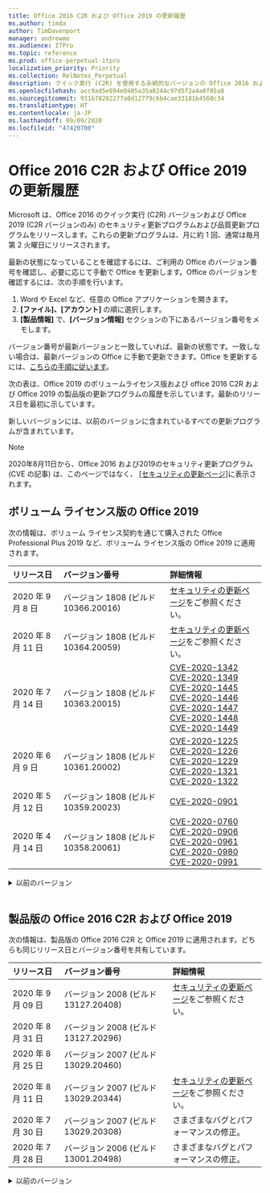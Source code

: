 ```yaml
---
title: Office 2016 C2R および Office 2019 の更新履歴
ms.author: timda
author: TimDavenport
manager: andrewmo
ms.audience: ITPro
ms.topic: reference
ms.prod: office-perpetual-itpro
localization_priority: Priority
ms.collection: RelNotes_Perpetual
description: クイック実行 (C2R) を使用する永続的なバージョンの Office 2016 および 2019 の更新履歴を IT 技術者に提供します
ms.openlocfilehash: acc9ad5e894e0405a35a8244c97d5f2a4a0f05a8
ms.sourcegitcommit: 931b78282277a0d12779c6b4cae33181b4568c34
ms.translationtype: HT
ms.contentlocale: ja-JP
ms.lasthandoff: 09/09/2020
ms.locfileid: "47420700"
---
```

# <a name="update-history-for-office-2016-c2r-and-office-2019"></a>Office 2016 C2R および Office 2019 の更新履歴

Microsoft は、Office 2016 のクイック実行 (C2R) バージョンおよび Office 2019 (C2R バージョンのみ) のセキュリティ更新プログラムおよび品質更新プログラムをリリースします。これらの更新プログラムは、月に約 1 回、通常は毎月第 2 火曜日にリリースされます。

最新の状態になっていることを確認するには、ご利用の Office のバージョン番号を確認し、必要に応じて手動で Office を更新します。Office のバージョンを確認するには、次の手順を行います。

  1.    Word や Excel など、任意の Office アプリケーションを開きます。
  2.    **[ファイル]、[アカウント]** の順に選択します。
  3.    **[製品情報]** で、**[バージョン情報]** セクションの下にあるバージョン番号をメモします。

バージョン番号が最新バージョンと一致していれば、最新の状態です。一致しない場合は、最新バージョンの Office に手動で更新できます。Office を更新するには、[こちらの手順に従います](https://support.office.com/article/2ab296f3-7f03-43a2-8e50-46de917611c5)。


次の表は、Office 2019 のボリュームライセンス版および office 2016 C2R および Office 2019 の製品版の更新プログラムの履歴を示しています。最新のリリース日を最初に示しています。

新しいバージョンには、以前のバージョンに含まれているすべての更新プログラムが含まれています。


 > [!NOTE]
> 2020年8月11日から、Office 2016 および2019のセキュリティ更新プログラム (CVE の記事) は、このページではなく、 [[セキュリティの更新ページ](https://docs.microsoft.com/officeupdates/microsoft365-apps-security-updates)]に表示されます。 


## <a name="volume-licensed-versions-of-office-2019"></a>ボリューム ライセンス版の Office 2019
次の情報は、ボリューム ライセンス契約を通じて購入された Office Professional Plus 2019 など、ボリューム ライセンス版の Office 2019 に適用されます。

[//]: # (VL テーブルを削除しない 開始)


|**リリース日**|**バージョン番号**|**詳細情報**|
|:-----|:-----|:-----|
|2020 年 9 月 8 日|バージョン 1808 (ビルド 10366.20016)|[セキュリティの更新ページ](https://docs.microsoft.com/officeupdates/microsoft365-apps-security-updates)をご参照ください。 |
|2020 年 8 月 11 日|バージョン 1808 (ビルド 10364.20059)|[セキュリティの更新ページ](https://docs.microsoft.com/officeupdates/microsoft365-apps-security-updates)をご参照ください。 |
|2020 年 7 月 14 日   |バージョン 1808 (ビルド 10363.20015)  |[CVE-2020-1342](https://portal.msrc.microsoft.com/ja-JP/security-guidance/advisory/CVE-2020-1342) <br/>[CVE-2020-1349](https://portal.msrc.microsoft.com/ja-JP/security-guidance/advisory/CVE-2020-1349) <br/>[CVE-2020-1445](https://portal.msrc.microsoft.com/ja-JP/security-guidance/advisory/CVE-2020-1445) <br/>[CVE-2020-1446](https://portal.msrc.microsoft.com/ja-JP/security-guidance/advisory/CVE-2020-1446) <br/>[CVE-2020-1447](https://portal.msrc.microsoft.com/ja-JP/security-guidance/advisory/CVE-2020-1447) <br/>[CVE-2020-1448](https://portal.msrc.microsoft.com/ja-JP/security-guidance/advisory/CVE-2020-1448) <br/>[CVE-2020-1449](https://portal.msrc.microsoft.com/ja-JP/security-guidance/advisory/CVE-2020-1449) <br/>|
|2020 年 6 月 9 日   |バージョン 1808 (ビルド 10361.20002)  |[CVE-2020-1225](https://portal.msrc.microsoft.com/ja-JP/security-guidance/advisory/CVE-2020-1225) <br/> [CVE-2020-1226](https://portal.msrc.microsoft.com/ja-JP/security-guidance/advisory/CVE-2020-1226) <br/>[CVE-2020-1229](https://portal.msrc.microsoft.com/ja-JP/security-guidance/advisory/CVE-2020-1229) <br/>[CVE-2020-1321](https://portal.msrc.microsoft.com/ja-JP/security-guidance/advisory/CVE-2020-1321) <br/>[CVE-2020-1322](https://portal.msrc.microsoft.com/ja-JP/security-guidance/advisory/CVE-2020-1322) <br/>|
|2020 年 5 月 12 日   |バージョン 1808 (ビルド 10359.20023)  |[CVE-2020-0901](https://portal.msrc.microsoft.com/ja-JP/security-guidance/advisory/CVE-2020-0901) <br/> |
|2020 年 4 月 14 日   |バージョン 1808 (ビルド 10358.20061)  |[CVE-2020-0760](https://portal.msrc.microsoft.com/ja-JP/security-guidance/advisory/CVE-2020-0760) <br/> [CVE-2020-0906](https://portal.msrc.microsoft.com/ja-JP/security-guidance/advisory/CVE-2020-0906) <br/> [CVE-2020-0961](https://portal.msrc.microsoft.com/ja-JP/security-guidance/advisory/CVE-2020-0961) <br/> [CVE-2020-0980](https://portal.msrc.microsoft.com/ja-JP/security-guidance/advisory/CVE-2020-0980) <br/>[CVE-2020-0991](https://portal.msrc.microsoft.com/ja-JP/security-guidance/advisory/CVE-2020-0991) <br/> |


[//]: # (VL テーブルを削除しない 終了)

<details>
<summary>以前のバージョン</summary>
 

[//]: # (古い VL テーブルを削除しない 開始)


|**リリース日**|**バージョン番号**|**詳細情報**|
|:-----|:-----|:-----|
|2020 年 3 月 10 日   |バージョン 1808 (ビルド 10357.20081)  |[CVE-2020-0850](https://portal.msrc.microsoft.com/ja-JP/security-guidance/advisory/CVE-2020-0850) <br/> [CVE-2020-0852](https://portal.msrc.microsoft.com/ja-JP/security-guidance/advisory/CVE-2020-0852) <br/> [CVE-2020-0892](https://portal.msrc.microsoft.com/ja-JP/security-guidance/advisory/CVE-2020-0892) <br/>  |
|2020 年 2 月 11 日   |バージョン 1808 (ビルド 10356.20006)  |[CVE-2020-0696](https://portal.msrc.microsoft.com/ja-JP/security-guidance/advisory/CVE-2020-0696) <br/> [CVE-2020-0759](https://portal.msrc.microsoft.com/ja-JP/security-guidance/advisory/CVE-2020-0759) <br/>  |


[//]: # (古い VL テーブルを削除しない 終了)

</details>


<br/>

## <a name="retail-versions-of-office-2016-c2r-and-office-2019"></a>製品版の Office 2016 C2R および Office 2019
次の情報は、製品版の Office 2016 C2R と Office 2019 に適用されます。どちらも同じリリース日とバージョン番号を共有しています。

[//]: # (リテール テーブルを削除しない 開始)


|**リリース日**|**バージョン番号**|**詳細情報**|
|:-----|:-----|:-----|
|2020 年 9 月 09 日|バージョン 2008 (ビルド13127.20408)|[セキュリティの更新ページ](https://docs.microsoft.com/officeupdates/microsoft365-apps-security-updates)をご参照ください。 |
|2020 年 8 月 31 日|バージョン 2008 (ビルド 13127.20296)| |
|2020 年 8 月 25 日|バージョン 2007 (ビルド 13029.20460)| |
|2020 年 8 月 11 日|バージョン 2007 (ビルド 13029.20344)|[セキュリティの更新ページ](https://docs.microsoft.com/officeupdates/microsoft365-apps-security-updates)をご参照ください。 |
|2020 年 7 月 30 日|バージョン 2007 (ビルド 13029.20308)  |さまざまなバグとパフォーマンスの修正。  <br/>  |
|2020 年 7 月 28 日|バージョン 2006 (ビルド 13001.20498)  |さまざまなバグとパフォーマンスの修正。  <br/>  |


[//]: # (リテール テーブルを削除しない 終了)

<details>
<summary>以前のバージョン</summary>
 

[//]: # (古いリテール テーブルを削除しない 開始)


|**リリース日**|**バージョン番号**|**詳細情報**|
|:-----|:-----|:-----|
|2020 年 7 月 14 日|バージョン 2006 (ビルド 13001.20384)  |[CVE-2020-1342](https://portal.msrc.microsoft.com/ja-JP/security-guidance/advisory/CVE-2020-1342) <br/>[CVE-2020-1349](https://portal.msrc.microsoft.com/ja-JP/security-guidance/advisory/CVE-2020-1349) <br/>[CVE-2020-1445](https://portal.msrc.microsoft.com/ja-JP/security-guidance/advisory/CVE-2020-1445) <br/>[CVE-2020-1446](https://portal.msrc.microsoft.com/ja-JP/security-guidance/advisory/CVE-2020-1446) <br/>[CVE-2020-1447](https://portal.msrc.microsoft.com/ja-JP/security-guidance/advisory/CVE-2020-1447) <br/>[CVE-2020-1449](https://portal.msrc.microsoft.com/ja-JP/security-guidance/advisory/CVE-2020-1449) <br/>[CVE-2020-1458](https://portal.msrc.microsoft.com/ja-JP/security-guidance/advisory/CVE-2020-1458) <br/>|
|2020 年 6 月 30 日|バージョン 2006 (ビルド 13001.20266)  |さまざまなバグとパフォーマンスの修正。  <br/>  |
|2020 年 6 月 24 日|バージョン 2005 (ビルド 12827.20470)  |さまざまなバグとパフォーマンスの修正。  <br/>  |
|2020 年 6 月 9 日|バージョン 2005 (ビルド 12827.20336)  |[CVE-2020-1225](https://portal.msrc.microsoft.com/ja-JP/security-guidance/advisory/CVE-2020-1225)  <br/> [CVE-2020-1226](https://portal.msrc.microsoft.com/ja-JP/security-guidance/advisory/CVE-2020-1226)  <br/> [CVE-2020-1229](https://portal.msrc.microsoft.com/ja-JP/security-guidance/advisory/CVE-2020-1229)  <br/> [CVE-2020-1321](https://portal.msrc.microsoft.com/ja-JP/security-guidance/advisory/CVE-2020-1321)  <br/> [CVE-2020-1322](https://portal.msrc.microsoft.com/ja-JP/security-guidance/advisory/CVE-2020-1322)  <br/>|
|2020 年 6 月 2 日|バージョン 2005 (ビルド 12827.20268)  |さまざまなバグとパフォーマンスの修正。  <br/>  |
|2020 年 5 月21日|バージョン 2004 (ビルド12730.20352)  |さまざまなバグとパフォーマンスの修正。  <br/>  |
|2020 年 5 月 12 日|バージョン 2004 (ビルド 12730.20270)  |[CVE-2020-0901](https://portal.msrc.microsoft.com/ja-JP/security-guidance/advisory/CVE-2020-0901)  <br/>  |
|2020 年 5 月 4 日|バージョン 2004 (ビルド 12730.20250)  |[リンク](https://support.microsoft.com/office/excel-word-powerpoint-file-becomes-corrupt-when-opening-a-file-that-contains-a-vba-project-or-after-enabling-a-macro-in-an-open-file-ad6ee6ca-db23-4614-a403-282821eb99f6?ui=en-us&rs=en-us&ad=us)<br/>  |
|2020 年 4 月 29 日|バージョン 2004 (ビルド 12730.20236)  |さまざまなバグとパフォーマンスの修正。 <br/>  |
|2020 年 4 月 15 日|バージョン 2003 (ビルド 12624.20466)  |さまざまなバグとパフォーマンスの修正。 <br/>  |
|2020 年 4 月 14 日|バージョン 2003 (ビルド 12624.20442)  |[CVE-2020-0760](https://portal.msrc.microsoft.com/ja-JP/security-guidance/advisory/CVE-2020-0760) <br/> [CVE-2020-0906](https://portal.msrc.microsoft.com/ja-JP/security-guidance/advisory/CVE-2020-0906) <br/> [CVE-2020-0961](https://portal.msrc.microsoft.com/ja-JP/security-guidance/advisory/CVE-2020-0961) <br/> [CVE-2020-0979](https://portal.msrc.microsoft.com/ja-JP/security-guidance/advisory/CVE-2020-0979) <br/> [CVE-2020-0980](https://portal.msrc.microsoft.com/ja-JP/security-guidance/advisory/CVE-2020-0980) <br/>[CVE-2020-0991](https://portal.msrc.microsoft.com/ja-JP/security-guidance/advisory/CVE-2020-0991) <br/> |
|2020 年 3 月 31 日|バージョン 2003 (ビルド 12624.20382)  |さまざまなバグとパフォーマンスの修正。 <br/>  |
|2020 年 3 月 25 日|バージョン 2003 (ビルド 12624.20320)  |さまざまなバグとパフォーマンスの修正。 <br/>  |
|2020 年 3 月 10 日|バージョン 2002 (ビルド 12527.20278)  |[CVE-2020-0850](https://portal.msrc.microsoft.com/ja-JP/security-guidance/advisory/CVE-2020-0850) <br/> [CVE-2020-0851](https://portal.msrc.microsoft.com/ja-JP/security-guidance/advisory/CVE-2020-0851) <br/> [CVE-2020-0855](https://portal.msrc.microsoft.com/ja-JP/security-guidance/advisory/CVE-2020-0855) <br/> [CVE-2020-0892](https://portal.msrc.microsoft.com/ja-JP/security-guidance/advisory/CVE-2020-0892) <br/>  |
|2020 年 3 月 1 日   |バージョン 2002 (ビルド 12527.20242)  |サードパーティ製アプリケーションが Outlook からメールを送信できない原因となった問題に対処します。 <br/>  |


[//]: # (古いリテール テーブルを削除しない 終了)


</details>






